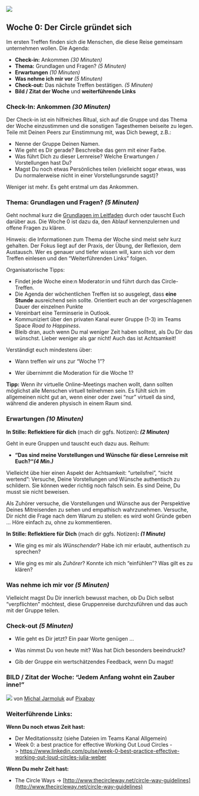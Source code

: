 

![](./images/OrangeLine.png)

## Woche 0: Der Circle gründet sich

Im ersten Treffen finden sich die Menschen, die diese Reise gemeinsam
unternehmen wollen. Die Agenda:

-   **Check-in:** Ankommen *(30 Minuten)*
-   **Thema:** Grundlagen und Fragen? *(5 Minuten)*
-   **Erwartungen**  *(10 Minuten)*
-   **Was nehme ich mir vor**  *(5 Minuten)*
-   **Check-out:** Das nächste Treffen bestätigen. *(5 Minuten)*
-   **Bild / Zitat der Woche** und **weiterführende Links**

### Check-In: Ankommen *(30 Minuten)*

Der Check-in ist ein hilfreiches Ritual, sich auf die Gruppe und das
Thema der Woche einzustimmen und die sonstigen Tagesthemen beiseite zu
legen. Teile mit Deinen Peers zur Einstimmung mit, was Dich bewegt,
z.B.:

-   Nenne der Gruppe Deinen Namen.
-   Wie geht es Dir gerade? Beschreibe das gern mit einer Farbe. 
-   Was führt Dich zu dieser Lernreise? Welche Erwartungen / Vorstellungen hast Du?
-   Magst Du noch etwas Persönliches teilen (vielleicht sogar etwas, was Du normalerweise nicht in einer Vorstellungsrunde sagst)?

Weniger ist mehr. Es geht erstmal um das Ankommen.

### Thema: Grundlagen und Fragen? *(5 Minuten)*

Geht nochmal kurz die [Grundlagen im
Leitfaden](2-_-lernOS-Grundlagen.md) durch oder tauscht Euch darüber aus.
Die Woche 0 ist dazu da, den Ablauf kennenzulernen und offene Fragen zu
klären.

Hinweis: die Informationen zum Thema der Woche sind meist sehr kurz
gehalten. Der Fokus liegt auf der Praxis, der Übung, der Reflexion, dem
Austausch. Wer es genauer und tiefer wissen will, kann sich vor dem
Treffen einlesen und den “Weiterführenden Links” folgen.

Organisatorische Tipps:

-   Findet jede Woche eine:n Moderator:in und führt durch das Circle-Treffen.
-   Die Agenda der wöchentlichen Treffen ist so ausgelegt, dass **eine Stunde** ausreichend sein sollte. Orientiert euch an der vorgeschlagenen Dauer der einzelnen Punkte
-   Vereinbart eine Terminserie in Outlook. 
-   Kommuniziert über den privaten Kanal eurer Gruppe (1-3) im Teams Space *Road to Happiness*.
-   Bleib dran, auch wenn Du mal weniger Zeit haben solltest, als Du Dir das wünschst. Lieber weniger als gar nicht! Auch das ist Achtsamkeit!

Verständigt euch mindestens über:

-   Wann treffen wir uns zur “Woche 1”?

-   Wer übernimmt die Moderation für die Woche 1?

**Tipp:** Wenn ihr virtuelle Online-Meetings machen wollt, dann sollten
möglichst alle Menschen virtuell teilnehmen sein. Es fühlt sich im
allgemeinen nicht gut an, wenn einer oder zwei “nur” virtuell da sind,
während die anderen physisch in einem Raum sind.

### Erwartungen *(10 Minuten)*

**In Stille: Reflektiere für dich** (mach dir ggfs. Notizen)**: *(2
Minuten)***

Geht in eure Gruppen und tauscht euch dazu aus. Reihum:

-   **“Das sind meine Vorstellungen und Wünsche für diese Lernreise mit
    Euch?“*(4 Min.)***

Vielleicht übe hier einen Aspekt der Achtsamkeit: “urteilsfrei”, “nicht wertend”: Versuche, Deine Vorstellungen und Wünsche authentisch zu schildern. Sie können weder richtig noch falsch sein. Es sind Deine, Du musst sie nicht beweisen.

Als Zuhörer versuche, die Vorstellungen und Wünsche aus der Perspektive Deines Mitreisenden zu sehen und empathisch wahrzunehmen. Versuche, Dir nicht die Frage nach dem Warum zu stellen: es wird wohl Gründe geben … Höre einfach zu, ohne zu kommentieren.

**In Stille: Reflektiere für Dich** (mach dir ggfs. Notizen)**: *(1
Minute)***

-   Wie ging es mir als *Wünschender*? Habe ich mir erlaubt, authentisch
    zu sprechen?

-   Wie ging es mir als *Zuhörer*? Konnte ich mich “einfühlen”? Was gilt
    es zu klären?

### Was nehme ich mir vor *(5 Minuten)*

Vielleicht magst Du Dir innerlich bewusst machen, ob Du Dich selbst
“verpflichten” möchtest, diese Gruppenreise durchzuführen und das auch
mit der Gruppe teilen.

### Check-out *(5 Minuten)*

-   Wie geht es Dir jetzt? Ein paar Worte genügen …

-   Was nimmst Du von heute mit? Was hat Dich besonders beeindruckt?

-   Gib der Gruppe ein wertschätzendes Feedback, wenn Du magst!

### BILD / Zitat der Woche: “Jedem Anfang wohnt ein Zauber inne!”
![](./images/image6.jpg)
von [Michal
Jarmoluk](https://pixabay.com/de/users/jarmoluk-143740/?utm_source=link-attribution&utm_medium=referral&utm_campaign=image&utm_content=2847508)
auf
[Pixabay](https://pixabay.com/de/?utm_source=link-attribution&utm_medium=referral&utm_campaign=image&utm_content=2847508)

### Weiterführende Links:

**Wenn Du noch etwas Zeit hast:**

-   Der Meditationssitz (siehe Dateien im Teams Kanal Allgemein)
-   Week 0: a best practice for effective Working Out Loud Circles -&gt; https://www.linkedin.com/pulse/week-0-best-practice-effective-working-out-loud-circles-julia-weber

**Wenn Du mehr Zeit hast:**

-   The Circle Ways -&gt;
    [http://www.thecircleway.net/circle-way-guidelines](http://www.thecircleway.net/circle-way-guidelines)